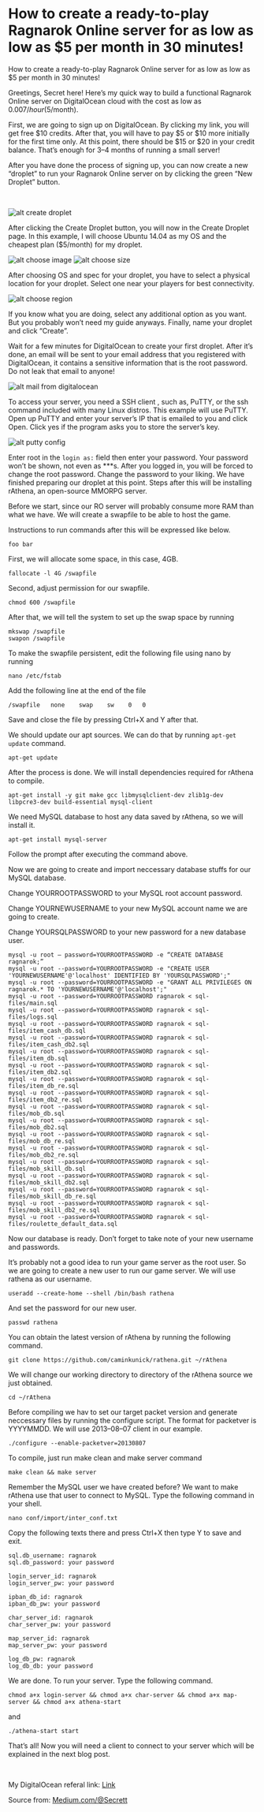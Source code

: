 # How to create a ready-to-play Ragnarok Online server for as low as low as $5 per month in 30 minutes!

How to create a ready-to-play Ragnarok Online server for as low as low as $5 per month in 30 minutes!

Greetings, Secret here! Here’s my quick way to build a functional Ragnarok Online server on DigitalOcean cloud with the cost as low as $0.007/hour ($5/month).

First, we are going to sign up on DigitalOcean. By clicking my link, you will get free $10 credits. After that, you will have to pay $5 or $10 more initially for the first time only. At this point, there should be $15 or $20 in your credit balance. That’s enough for 3–4 months of running a small server!

After you have done the process of signing up, you can now create a new “droplet” to run your Ragnarok Online server on by clicking the green “New Droplet” button.

<br>

![alt create droplet](test_assets/01.png)

After clicking the Create Droplet button, you will now in the Create Droplet page. In this example, I will choose Ubuntu 14.04 as my OS and the cheapest plan ($5/month) for my droplet.

![alt choose image](test_assets/02.png)
![alt choose size](test_assets/03.png)

After choosing OS and spec for your droplet, you have to select a physical location for your droplet. Select one near your players for best connectivity.

![alt choose region](test_assets/04.png)

If you know what you are doing, select any additional option as you want. But you probably won’t need my guide anyways.
Finally, name your droplet and click “Create”.

Wait for a few minutes for DigitalOcean to create your first droplet.
After it’s done, an email will be sent to your email address that you registered with DigitalOcean, it contains a sensitive information that is the root password. Do not leak that email to anyone!

![alt mail from digitalocean](test_assets/05.png)

To access your server, you need a SSH client , such as, PuTTY, or the ssh command included with many Linux distros. This example will use PuTTY.
Open up PuTTY and enter your server’s IP that is emailed to you and click Open. Click yes if the program asks you to store the server’s key.

![alt putty config](test_assets/06.png)

Enter root in the `login as:` field then enter your password. Your password won’t be shown, not even as ***s. After you logged in, you will be forced to change the root password. Change the password to your liking.
We have finished preparing our droplet at this point. Steps after this will be installing rAthena, an open-source MMORPG server.

Before we start, since our RO server will probably consume more RAM than what we have. We will create a swapfile to be able to host the game.

Instructions to run commands after this will be expressed like below.

```
foo bar
```

First, we will allocate some space, in this case, 4GB.

```
fallocate -l 4G /swapfile
```

Second, adjust permission for our swapfile.

```
chmod 600 /swapfile
```

After that, we will tell the system to set up the swap space by running

```
mkswap /swapfile
swapon /swapfile
```

To make the swapfile persistent, edit the following file using nano by running

```
nano /etc/fstab
```

Add the following line at the end of the file

```
/swapfile   none    swap    sw    0   0
```

Save and close the file by pressing Ctrl+X and Y after that.

We should update our apt sources. We can do that by running `apt-get update` command.

```
apt-get update
```

After the process is done. We will install dependencies required for rAthena to compile.

```
apt-get install -y git make gcc libmysqlclient-dev zlib1g-dev libpcre3-dev build-essential mysql-client
```

We need MySQL database to host any data saved by rAthena, so we will install it.

```
apt-get install mysql-server
```

Follow the prompt after executing the command above.

Now we are going to create and import neccessary database stuffs for our MySQL database.

Change YOURROOTPASSWORD to your MySQL root account password.

Change YOURNEWUSERNAME to your new MySQL account name we are going to create.

Change YOURSQLPASSWORD to your new password for a new database user.

```
mysql -u root — password=YOURROOTPASSWORD -e “CREATE DATABASE ragnarok;”
mysql -u root --password=YOURROOTPASSWORD -e "CREATE USER 'YOURNEWUSERNAME'@'localhost' IDENTIFIED BY 'YOURSQLPASSWORD';"
mysql -u root --password=YOURROOTPASSWORD -e "GRANT ALL PRIVILEGES ON ragnarok.* TO 'YOURNEWUSERNAME'@'localhost';"
mysql -u root --password=YOURROOTPASSWORD ragnarok < sql-files/main.sql
mysql -u root --password=YOURROOTPASSWORD ragnarok < sql-files/logs.sql
mysql -u root --password=YOURROOTPASSWORD ragnarok < sql-files/item_cash_db.sql
mysql -u root --password=YOURROOTPASSWORD ragnarok < sql-files/item_cash_db2.sql
mysql -u root --password=YOURROOTPASSWORD ragnarok < sql-files/item_db.sql
mysql -u root --password=YOURROOTPASSWORD ragnarok < sql-files/item_db2.sql
mysql -u root --password=YOURROOTPASSWORD ragnarok < sql-files/item_db_re.sql
mysql -u root --password=YOURROOTPASSWORD ragnarok < sql-files/item_db2_re.sql
mysql -u root --password=YOURROOTPASSWORD ragnarok < sql-files/mob_db.sql
mysql -u root --password=YOURROOTPASSWORD ragnarok < sql-files/mob_db2.sql
mysql -u root --password=YOURROOTPASSWORD ragnarok < sql-files/mob_db_re.sql
mysql -u root --password=YOURROOTPASSWORD ragnarok < sql-files/mob_db2_re.sql
mysql -u root --password=YOURROOTPASSWORD ragnarok < sql-files/mob_skill_db.sql
mysql -u root --password=YOURROOTPASSWORD ragnarok < sql-files/mob_skill_db2.sql
mysql -u root --password=YOURROOTPASSWORD ragnarok < sql-files/mob_skill_db_re.sql
mysql -u root --password=YOURROOTPASSWORD ragnarok < sql-files/mob_skill_db2_re.sql
mysql -u root --password=YOURROOTPASSWORD ragnarok < sql-files/roulette_default_data.sql
```

Now our database is ready. Don’t forget to take note of your new username and passwords.

It’s probably not a good idea to run your game server as the root user. So we are going to create a new user to run our game server. We will use rathena as our username.

```
useradd --create-home --shell /bin/bash rathena
```

And set the password for our new user.

```
passwd rathena
```

You can obtain the latest version of rAthena by running the following command.

```
git clone https://github.com/caminkunick/rathena.git ~/rAthena
```

We will change our working directory to directory of the rAthena source we just obtained.

```
cd ~/rAthena
```

Before compiling we hav to set our target packet version and generate neccessary files by running the configure script. The format for packetver is YYYYMMDD. We will use 2013–08–07 client in our example.

```
./configure --enable-packetver=20130807
```

To compile, just run make clean and make server command

```
make clean && make server
```

Remember the MySQL user we have created before? We want to make rAthena use that user to connect to MySQL. Type the following command in your shell.

```
nano conf/import/inter_conf.txt
```

Copy the following texts there and press Ctrl+X then type Y to save and exit.

```
sql.db_username: ragnarok
sql.db_password: your password

login_server_id: ragnarok
login_server_pw: your password

ipban_db_id: ragnarok
ipban_db_pw: your password

char_server_id: ragnarok
char_server_pw: your password

map_server_id: ragnarok
map_server_pw: your password

log_db_pw: ragnarok
log_db_db: your password
```

We are done. To run your server. Type the following command.

```
chmod a+x login-server && chmod a+x char-server && chmod a+x map-server && chmod a+x athena-start
```

and

```
./athena-start start
```

That’s all! Now you will need a client to connect to your server which will be explained in the next blog post.

<br>

My DigitalOcean referal link: [Link](https://m.do.co/c/625dc43ce516)

Source from: [Medium.com/@Secrett](https://medium.com/@Secrett/how-to-create-a-ready-to-play-ragnarok-online-server-for-as-low-as-low-as-5-per-month-in-30-c59595838021)
